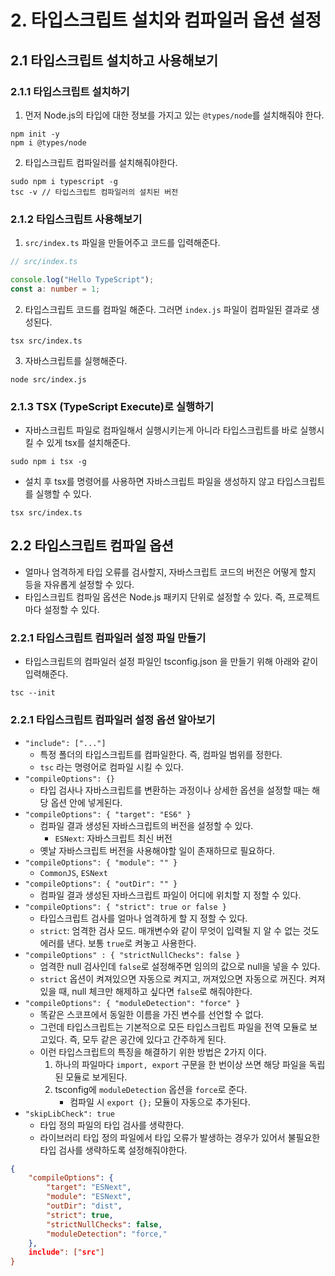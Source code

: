 # 2. 타입스크립트 설치와 컴파일러 옵션 설정
## 2.1 타입스크립트 설치하고 사용해보기
### 2.1.1 타입스크립트 설치하기
1. 먼저 Node.js의 타입에 대한 정보를 가지고 있는 `@types/node`를 설치해줘야 한다.
```shell
npm init -y
npm i @types/node
```
2. 타입스크립트 컴파일러를 설치해줘야한다.
```shell
sudo npm i typescript -g
tsc -v // 타입스크립트 컴파일러의 설치된 버전
```

### 2.1.2 타입스크립트 사용해보기
1. `src/index.ts` 파일을 만들어주고 코드를 입력해준다.
```typescript
// src/index.ts

console.log("Hello TypeScript");
const a: number = 1;
```

2. 타입스크립트 코드를 컴파일 해준다. 그러면 `index.js` 파일이 컴파일된 결과로 생성된다.
```shell
tsx src/index.ts
```

3. 자바스크립트를 실행해준다.
```shell
node src/index.js
```

### 2.1.3 TSX (TypeScript Execute)로 실행하기
- 자바스크립트 파일로 컴파일해서 실행시키는게 아니라 타입스크립트를 바로 실행시킬 수 있게 tsx를 설치해준다.
```shell
sudo npm i tsx -g
```

- 설치 후 tsx를 명령어를 사용하면 자바스크립트 파일을 생성하지 않고 타입스크립트를 실행할 수 있다.
```shell
tsx src/index.ts
```

## 2.2 타입스크립트 컴파일 옵션
- 얼마나 엄격하게 타입 오류를 검사할지, 자바스크립트 코드의 버전은 어떻게 할지 등을  자유롭게 설정할 수 있다.
- 타입스크립트 컴파일 옵션은 Node.js 패키지 단위로 설정할 수 있다. 즉, 프로젝트마다 설정할 수 있다.

### 2.2.1 타입스크립트 컴파일러 설정 파일 만들기
- 타입스크립트의 컴파일러 설정 파일인 tsconfig.json 을 만들기 위해 아래와 같이 입력해준다. 
```shell
tsc --init
```

### 2.2.1 타입스크립트 컴파일러 설정 옵션 알아보기
- `"include": ["..."]`
	- 특정 폴더의 타입스크립트를 컴파일한다. 즉, 컴파일 범위를 정한다.
	- `tsc` 라는 명령어로 컴파일 시킬 수 있다.
- `"compileOptions": {}`
	- 타입 검사나 자바스크립트를 변환하는 과정이나 상세한 옵션을 설정할 때는 해당 옵션 안에 넣게된다.
- `"compileOptions": { "target": "ES6" }`
	- 컴파일 결과 생성된 자바스크립트의 버전을 설정할 수 있다.
		- `ESNext`: 자바스크립트 최신 버전
	- 옛날 자바스크립트 버전을 사용해야할 일이 존재하므로 필요하다.
- `"compileOptions": { "module": "" }`
	- `CommonJS`, `ESNext`
- `"compileOptions": { "outDir": "" }`
	- 컴파일 결과 생성된 자바스크립트 파일이 어디에 위치할 지 정할 수 있다.
- `"compileOptions": { "strict": true or false }`
	- 타입스크립트 검사를 얼마나 엄격하게 할 지 정할 수 있다.
	- `strict`: 엄격한 검사 모드. 매개변수와 같이 무엇이 입력될 지 알 수 없는 것도 에러를 낸다. 보통 `true`로 켜놓고 사용한다.
- `"compileOptions" : { "strictNullChecks": false }`
	- 엄격한 null 검사인데 `false`로 설정해주면 임의의 값으로 null을 넣을 수 있다.
	- `strict` 옵션이 켜져있으면 자동으로 켜지고, 꺼져있으면 자동으로 꺼진다. 켜져있을 때, null 체크만 해제하고 싶다면 `false`로 해줘야한다.
- `"compileOptions": { "moduleDetection": "force" }`
	- 똑같은 스코프에서 동일한 이름을 가진 변수를 선언할 수 없다.
	- 그런데 타입스크립트는 기본적으로 모든 타입스크립트 파일을 전역 모듈로 보고있다. 즉, 모두 같은 공간에 있다고 간주하게 된다.
	- 이런 타입스크립트의 특징을 해결하기 위한 방법은 2가지 이다.
		1. 하나의 파일마다 `import, export` 구문을 한 번이상 쓰면 해당 파일을 독립된 모듈로 보게된다.
		2. tsconfig에 `moduleDetection` 옵션을 `force`로 준다.
			- 컴파일 시 `export {};` 모듈이 자동으로 추가된다.
- `"skipLibCheck": true`
	- 타입 정의 파일의 타입 검사를 생략한다.
	- 라이브러리 타입 정의 파일에서 타입 오류가 발생하는 경우가 있어서 불필요한 타입 검사를 생략하도록 설정해줘야한다.

```json
{
	"compileOptions": {
		"target": "ESNext",
		"module": "ESNext",
		"outDir": "dist",
		"strict": true,
		"strictNullChecks": false,
		"moduleDetection": "force,"
	},
	include": ["src"]
}
```